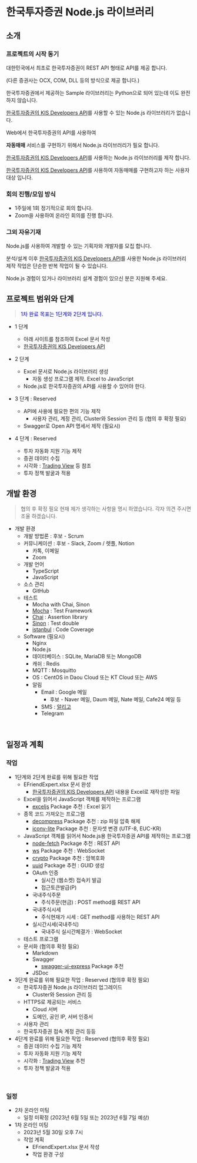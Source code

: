 # 한국투자증권 Node.js 라이브러리



## 소개

  

### 프로젝트의 시작 동기

   

대한민국에서 최초로 한국투자증권이 REST API 형태로 API를 제공 합니다.

(다른 증권사는 OCX, COM, DLL 등의 방식으로 제공 합니다.)

  

한국투자증권에서 제공하는 Sample 라이브러리는 Python으로 되어 있는데 이도 완전하지 않습니다.

  

[한국투자증권의 KIS Developers API](https://apiportal.koreainvestment.com/apiservice/)를 사용할 수 있는 Node.js 라이브러리가 없습니다.

  

Web에서 한국투자증권의 API를 사용하여

**자동매매** 서비스를 구현하기 위해서 Node.js 라이브러리가 필요 합니다.

[한국투자증권의 KIS Developers API](https://apiportal.koreainvestment.com/apiservice/)를 사용하는 Node.js 라이브러리를 제작 합니다.

   

[한국투자증권의 KIS Developers API](https://apiportal.koreainvestment.com/apiservice/)를 사용하여 자동매매를 구현하고자 하는 사용자 대상 입니다.

 

### 회의 진행/모임 방식 

   

- 1주일에 1회 정기적으로 회의 합니다.
- Zoom을 사용하여 온라인 회의를 진행 합니다.

   

### 그외 자유기재 

  

Node.js를 사용하여 개발할 수 있는 기획자와 개발자를 모집 합니다.

  

분석/설계 이후 [한국투자증권의 KIS Developers API](https://apiportal.koreainvestment.com/apiservice/)를 사용한 Node.js 라이브러리 제작 작업은 단순한 반복 작업이 될 수 있습니다.

Node.js 경험이 있거나 라이브러리 설계 경험이 있으신 분은 지원해 주세요.

  

## 프로젝트 범위와 단계

> <span style="color: blue;">1차 완료 목표는 1단계와 2단계 입니다.</span>

  

- 1 단계
  -   아래 사이트를 참조하여 Excel 문서 작성
  - [한국투자증권의 KIS Developers API](https://apiportal.koreainvestment.com/apiservice/)

- 2 단계
  - Excel 문서로 Node.js 라이브러리 생성
    -   자동 생성 프로그램 제작. Excel to JavaScript
  -   Node.js로 한국투자증권의 API를 사용할 수 있어야 한다.

- 3 단계 : Reserved
  - API에 사용에 필요한 편의 기능 제작
    -   사용자 관리, 계정 관리, Cluster와 Session 관리 등 (협의 후 확정 필요)
  -   Swagger로 Open API 명세서 제작 (필요시)

-   4 단계 : Reserved
    -   투자 자동화 지원 기능 제작
    -   증권 데이터 수집
    -   시각화 : [Trading View](https://kr.tradingview.com/chart/) 등 참조
    -   투자 정책 발굴과 적용

  

## 개발 환경

> 협의 후 확정 필요
> 현재 제가 생각하는 사항을 명시 하였습니다.
> 각자 의견 주시면 조율 하겠습니다.  

  


-   개발 환경
    -   개발 방법론 : 후보 - Scrum
    -   커뮤니케이션 : 후보 - Slack, Zoom / 렛플, Notion
        -   카톡, 이메일
        -   Zoom
    -   개발 언어
        -   TypeScript
        -   JavaScript
    -   소스 관리
        -   GitHub
    -   테스트
        -   Mocha with Chai, Sinon
        -   [Mocha](https://mochajs.org/) : Test Framework
        -   [Chai](https://www.chaijs.com/) : Assertion library
        -   [Sinon](https://sinonjs.org/) : Test double
        -   [istanbul](https://istanbul.js.org/) : Code Coverage
    -   Software (필요시)
        -   Nginx
        -   Node.js
        -   데이터베이스 : SQLite, MariaDB 또는 MongoDB
        -   캐쉬 : Redis
        -   MQTT : Mosquitto
        -   OS : CentOS in Daou Cloud 또는 KT Cloud 또는 AWS
        -   알림
            -   Email : Google 메일
                -   후보 - Naver 메일, Daum 메일, Nate 메일, Cafe24 메일 등
            -   SMS : [알리고](https://smartsms.aligo.in/admin/api/spec.html)
            -   Telegram

​    

## 일정과 계획

  

### 작업

- 1단계와 2단계 완료를 위해 필요한 작업
  - EFriendExpert.xlsx 문서 완성
    - [한국투자증권의 KIS Developers API](https://apiportal.koreainvestment.com/apiservice/) 내용을 Excel로 재작성한 파일
  - Excel을 읽어서 JavaScript 객체를 제작하는 프로그램
    - [exceljs](https://www.npmjs.com/package/exceljs) Package 추천 : Excel 읽기
  - 종목 코드 가져오는 프로그램
    - [decompress](https://www.npmjs.com/package/decompress) Package 추천 : zip 파일 압축 해제
    - [iconv-lite](https://www.npmjs.com/package/iconv-lite) Package 추천 : 문자셋 변경 (UTF-8, EUC-KR)
  - JavaScript 객체를 읽어서 Node.js용 한국투자증권 API를 제작하는 프로그램
    - [node-fetch](https://www.npmjs.com/package/node-fetch) Package 추천 : REST API
    - [ws](https://www.npmjs.com/package/ws) Package 추천 : WebSocket
    - [crypto](https://www.npmjs.com/package/crypto) Package 추천 : 암복호화
    - [uuid](https://www.npmjs.com/package/uuid) Package 추천 : GUID 생성
    - OAuth 인증
      - 실시간 (웹소켓) 접속키 발급
      - 접근토큰발급(P)
    - 국내주식주문
      - 주식주문(현금) : POST method를 REST API
    - 국내주식시세
      - 주식현재가 시세 : GET method를 사용하는 REST API
    - 실시간시세(국내주식)
      - 국내주식 실시간체결가 : WebSocket
  - 테스트 프로그램
  - 문서화 (협의후 확정 필요)
    - Markdown
    - Swagger
      - [swagger-ui-express](https://www.npmjs.com/package/swagger-ui-express) Package 추천
    - JSDoc
- 3단계 완료를 위해 필요한 작업 : Reserved  (협의후 확정 필요)
  - 한국투자증권 Node.js 라이브러리 업그레이드
    - Cluster와 Session 관리 등
  - HTTPS로 제공되는 서비스
    - Cloud 서버
    - 도메인, 공인 IP, 서버 인증서
  - 사용자 관리
  - 한국투자증권 접속 계정 관리 등등
- 4단계 완료를 위해 필요한 작업 : Reserved  (협의후 확정 필요)
  - 증권 데이터 수집 기능 제작
  - 투자 자동화 지원 기능 제작
  - 시각화 : [Trading View](https://kr.tradingview.com/chart/) 추천
  - 투자 정책 발굴과 적용

​    

### 일정

- 2차 온라인 미팅
  - 일정 미확정 (2023년 6월 5일 또는 2023년 6월 7일 예상)
- 1차 온라인 미팅
  - 2023년 5월 30일 오후 7시
  - 작업 계획
    - EFriendExpert.xlsx 문서 작성
    - 작업 환경 구성

​    

  